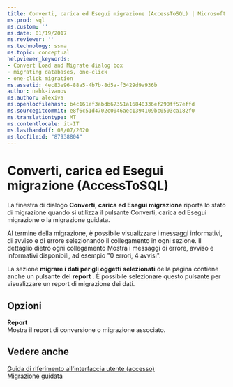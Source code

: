 ```yaml
---
title: Converti, carica ed Esegui migrazione (AccessToSQL) | Microsoft Docs
ms.prod: sql
ms.custom: ''
ms.date: 01/19/2017
ms.reviewer: ''
ms.technology: ssma
ms.topic: conceptual
helpviewer_keywords:
- Convert Load and Migrate dialog box
- migrating databases, one-click
- one-click migration
ms.assetid: 4ec83e96-88a5-4b7b-8d5a-f3429d9a936b
author: nahk-ivanov
ms.author: alexiva
ms.openlocfilehash: b4c161ef3abdb67351a16840336ef290ff57effd
ms.sourcegitcommit: e8f6c51d4702c0046aec1394109bc0503ca182f0
ms.translationtype: MT
ms.contentlocale: it-IT
ms.lasthandoff: 08/07/2020
ms.locfileid: "87938804"
---
```

# <a name="convert-load-and-migrate-accesstosql"></a>Converti, carica ed Esegui migrazione (AccessToSQL)

La finestra di dialogo **Converti, carica ed Esegui migrazione** riporta lo stato di migrazione quando si utilizza il pulsante Converti, carica ed Esegui migrazione o la migrazione guidata.  
  
Al termine della migrazione, è possibile visualizzare i messaggi informativi, di avviso e di errore selezionando il collegamento in ogni sezione. Il dettaglio dietro ogni collegamento Mostra i messaggi di errore, avviso e informativi disponibili, ad esempio "0 errori, 4 avvisi".  
  
La sezione **migrare i dati per gli oggetti selezionati** della pagina contiene anche un pulsante del **report** . È possibile selezionare questo pulsante per visualizzare un report di migrazione dei dati.  
  
## <a name="options"></a>Opzioni

**Report**  
Mostra il report di conversione o migrazione associato.  
  
## <a name="see-also"></a>Vedere anche

[Guida di riferimento all'interfaccia utente (accesso)](https://msdn.microsoft.com/af24c303-4a41-449b-9c86-d6558a97e839)  
[Migrazione guidata](migration-wizard-accesstosql.md)  
  
